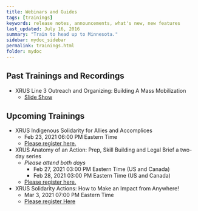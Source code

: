 ```yaml
---
title: Webinars and Guides
tags: [trainings]
keywords: release notes, announcements, what's new, new features
last_updated: July 16, 2016
summary: "Train to head up to Minnesota."
sidebar: mydoc_sidebar
permalink: trainings.html
folder: mydoc
---
```


## Past Trainings and Recordings
- XRUS Line 3 Outreach and Organizing: Building A Mass Mobilization
  * <a href="https://docs.google.com/presentation/d/1I_jKWLdxEyGvvghJ_51DO5lSeEG16jz-vwg74YkPmHQ/edit#slide=id.gbde2c5bb1f_0_55" target="_blank">Slide Show</a>
  
## Upcoming Trainings
- XRUS Indigenous Solidarity for Allies and Accomplices
  * Feb 23, 2021 06:00 PM Eastern Time
  * <a href="https://us02web.zoom.us/meeting/register/tZYsc-uorT0jHdE0dGB_7KDCONX5Z7y_O97u" target="_blank">Please register here.</a>
- XRUS Anatomy of an Action: Prep, Skill Building and Legal Brief a two-day series
  * _Please attend both days_
    * Feb 27, 2021 03:00 PM Eastern Time (US and Canada)
    * Feb 28, 2021 03:00 PM Eastern Time (US and Canada)
  * <a href="https://us02web.zoom.us/meeting/register/tZMpf-2qqjMpHdUfk0OvEJge6N0cm2ZodFRb" target="_blank">Please register here.</a>
- XRUS Solidarity Actions: How to Make an Impact from Anywhere!
  * Mar 3, 2021 07:00 PM Eastern Time 
  * <a href="https://us02web.zoom.us/meeting/register/tZEpf-6hpjsrGtasbQTX1HKZGVe5x_lgxtxe">Please register Here</a>

